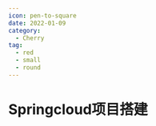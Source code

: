 ```yaml
---
icon: pen-to-square
date: 2022-01-09
category:
  - Cherry
tag:
  - red
  - small
  - round
---
```


# Springcloud项目搭建